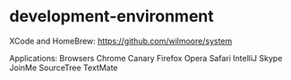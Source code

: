development-environment
=======================

XCode and HomeBrew:
https://github.com/wilmoore/system

Applications:
Browsers
Chrome
Canary
Firefox
Opera
Safari
IntelliJ
Skype
JoinMe
SourceTree
TextMate

